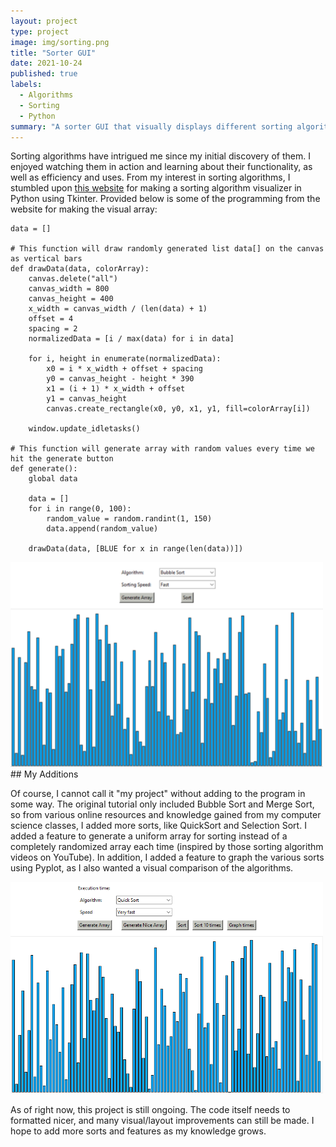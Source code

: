 ```yaml
---
layout: project
type: project
image: img/sorting.png
title: "Sorter GUI"
date: 2021-10-24
published: true
labels:
  - Algorithms
  - Sorting
  - Python
summary: "A sorter GUI that visually displays different sorting algorithms in action."
---
```


Sorting algorithms have intrigued me since my initial discovery of them. I enjoyed watching them in action and learning about their functionality, as well as efficiency and uses. From my interest in sorting algorithms, I stumbled upon <a href="https://python.plainenglish.io/build-a-sorting-algorithm-visualizer-in-python-f6f4afb1c98a">this website</a> for making a sorting algorithm visualizer in Python using Tkinter. Provided below is some of the programming from the website for making the visual array:

```
data = []

# This function will draw randomly generated list data[] on the canvas as vertical bars
def drawData(data, colorArray):
    canvas.delete("all")
    canvas_width = 800
    canvas_height = 400
    x_width = canvas_width / (len(data) + 1)
    offset = 4
    spacing = 2
    normalizedData = [i / max(data) for i in data]

    for i, height in enumerate(normalizedData):
        x0 = i * x_width + offset + spacing
        y0 = canvas_height - height * 390
        x1 = (i + 1) * x_width + offset
        y1 = canvas_height
        canvas.create_rectangle(x0, y0, x1, y1, fill=colorArray[i])

    window.update_idletasks()

# This function will generate array with random values every time we hit the generate button
def generate():
    global data

    data = []
    for i in range(0, 100):
        random_value = random.randint(1, 150)
        data.append(random_value)

    drawData(data, [BLUE for x in range(len(data))])

```
<img width=500 src="../img/originalgui.png">
## My Additions

Of course, I cannot call it "my project" without adding to the program in some way. The original tutorial only included Bubble Sort and Merge Sort, so from various online resources and knowledge gained from my computer science classes, I added more sorts, like QuickSort and Selection Sort. I added a feature to generate a uniform array for sorting instead of a completely randomized array each time (inspired by those sorting algorithm videos on YouTube). In addition, I added a feature to graph the various sorts using Pyplot, as I also wanted a visual comparison of the algorithms. 

<img width=500 src="../img/unsortedgui.png">

As of right now, this project is still ongoing. The code itself needs to formatted nicer, and many visual/layout improvements can still be made. I hope to add more sorts and features as my knowledge grows.

